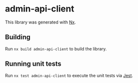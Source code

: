 # admin-api-client

This library was generated with [Nx](https://nx.dev).

## Building

Run `nx build admin-api-client` to build the library.

## Running unit tests

Run `nx test admin-api-client` to execute the unit tests via [Jest](https://jestjs.io).
